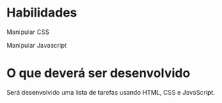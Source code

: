 # Habilidades
Manipular CSS

Manipular Javascript

# O que deverá ser desenvolvido
Será desenvolvido uma lista de tarefas usando HTML, CSS e JavaScript.
